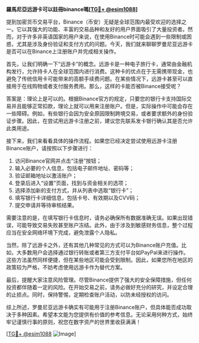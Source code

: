 **羅馬尼亞远游卡可以註冊binance嗎[[TG💪+ @esim1088](https://t.me/s/esim1088)]**

提到加密货币交易平台，Binance（币安）无疑是全球范围内最受欢迎的选择之一。它以其强大的功能、丰富的交易品种和友好的用户界面吸引了大量投资者。然而，对于许多非英语国家的用户来说，在使用Binance时可能会遇到一些限制或困惑，尤其是涉及身份验证和支付方式的问题。今天，我们就来聊聊罗曼尼亚远游卡是否可以在Binance上注册账户并完成相关操作。

首先，让我们明确一下“远游卡”的概念。远游卡是一种电子旅行卡，通常由金融机构发行，允许持卡人在全球范围内进行消费。这种卡的优点在于无需携带现金，也避免了传统信用卡可能带来的高额手续费问题。在某些情况下，远游卡甚至可以直接用于在线购物或者支付服务费用。那么，这样的卡能否被Binance接受呢？

答案是：理论上是可以的。根据Binance官方的规定，只要您的银行卡支持国际交易并且能够正常扣款，理论上就可以用来注册账户。但是，实际操作中可能会存在一些障碍。例如，有些银行会因为安全原因限制跨境交易，或者要求额外的身份验证步骤。因此，在尝试用远游卡注册之前，建议您先联系发卡银行确认其是否允许此类用途。

接下来，我们来看看具体的操作流程。如果您已经决定尝试使用远游卡注册Binance账户，请按照以下步骤进行：

1. 访问Binance官网并点击“注册”按钮；
2. 输入必要的个人信息，包括电子邮件地址、密码等；
3. 验证邮箱地址以激活账户；
4. 登录后进入“设置”页面，找到与资金相关的选项；
5. 选择添加新的支付方式，并从列表中选取“银行卡”；
6. 填写银行卡详细信息，包括卡号、有效期以及CVV码；
7. 提交申请并等待审核结果。

需要注意的是，在填写银行卡信息时，请务必确保所有数据准确无误。如果出现错误，可能导致交易失败甚至账户冻结。此外，由于涉及到敏感财务信息，整个过程应当在安全网络环境下完成，避免泄露个人隐私。

当然，除了远游卡之外，还有其他几种常见的方式可以为Binance账户充值。比如，大多数用户会选择通过银行转账或者第三方支付平台如PayPal来进行操作。这些方法虽然同样便捷，但在某些地区可能会受到限制。因此，如果您所在地区的政策较为严格，不妨考虑使用远游卡作为替代方案。

最后，提醒大家注意风险管理。尽管Binance提供了强大的安全保障措施，但任何投资都伴随着一定的风险。在开始交易之前，请务必做好充分的研究，并设定合理的止损点。同时，保持警惕，定期检查账户活动，以防未经授权的访问。

综上所述，罗曼尼亚远游卡确实有可能用于注册Binance账户，但具体能否成功取决于多种因素。希望本文能为您提供有价值的参考信息。无论采用何种方式，始终牢记谨慎行事的原则，祝您在数字资产的世界里收获满满！

[[TG💪+ @esim1088](https://t.me/s/esim1088) ![Image](https://i.postimg.cc/4NQfJmqS/Snipaste-2025-05-13-00-14-12.png)]
